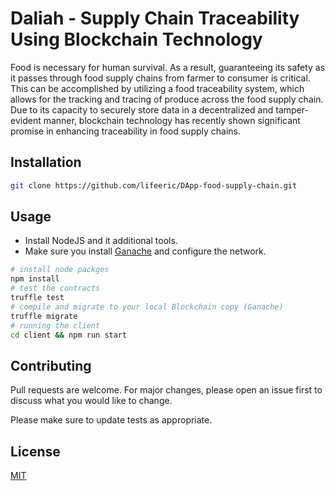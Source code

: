 # Daliah - Supply Chain Traceability Using Blockchain Technology

Food is necessary for human survival. As a result, guaranteeing its safety as it passes through food supply chains from farmer to consumer is critical. This can be accomplished by utilizing a food traceability system, which allows for the tracking and tracing of produce across the food supply chain. Due to its capacity to securely store data in a decentralized and tamper-evident manner, blockchain technology has recently shown significant promise in enhancing traceability in food supply chains.

## Installation

```bash
git clone https://github.com/lifeeric/DApp-food-supply-chain.git
```

## Usage

- Install NodeJS and it additional tools.
- Make sure you install [Ganache](https://next-stack.github.io/ganache/) and configure the network.

```bash
# install node packges
npm install
# test the contracts
truffle test
# compile and migrate to your local Blockchain copy (Ganache)
truffle migrate
# running the client
cd client && npm run start
```

## Contributing

Pull requests are welcome. For major changes, please open an issue first to discuss what you would like to change.

Please make sure to update tests as appropriate.

## License

[MIT](https://choosealicense.com/licenses/mit/)
